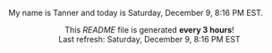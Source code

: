 My name is Tanner and today is Saturday, December 9, 8:16 PM EST.

<p align="center">This <i>README</i> file is generated <b>every 3 hours</b>!</br>Last refresh: Saturday, December 9, 8:16 PM EST<br /></p>
